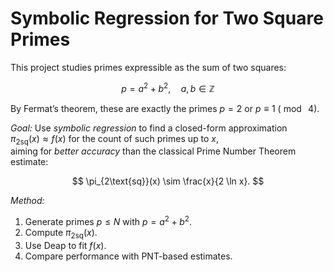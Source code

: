 # Symbolic Regression for Two Square Primes

This project studies primes expressible as the sum of two squares:

$$
p = a^2 + b^2,\quad a,b \in \mathbb{Z}
$$

By Fermat’s theorem, these are exactly the primes $p = 2$ or $p \equiv 1 \ (\bmod\ 4)$.

*Goal:* Use *symbolic regression* to find a closed-form approximation  
$\pi_{2\text{sq}}(x) \approx f(x)$ for the count of such primes up to $x$,  
aiming for *better accuracy* than the classical Prime Number Theorem estimate:

$$
\pi_{2\text{sq}}(x) \sim \frac{x}{2 \ln x}.
$$

*Method:*
1. Generate primes $p \leq N$ with $p = a^2 + b^2$.
2. Compute $\pi_{2\text{sq}}(x)$.
3. Use Deap to fit $f(x)$.
4. Compare performance with PNT-based estimates.


